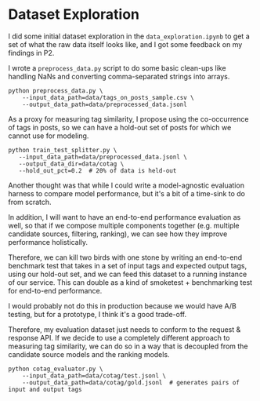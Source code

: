# Dataset Exploration

I did some initial dataset exploration in the `data_exploration.ipynb`
to get a set of what the raw data itself looks like, and I got some 
feedback on my findings in P2.

I wrote a `preprocess_data.py` script to do some basic clean-ups like 
handling NaNs and converting comma-separated strings into arrays.

```commandline
python preprocess_data.py \
    --input_data_path=data/tags_on_posts_sample.csv \
    --output_data_path=data/preprocessed_data.jsonl
```

As a proxy for measuring tag similarity, I propose using the co-occurrence 
of tags in posts, so we can have a hold-out set of posts for which we cannot use
for modeling.

```commandline
python train_test_splitter.py \
   --input_data_path=data/preprocessed_data.jsonl \
   --output_data_dir=data/cotag \
   --hold_out_pct=0.2  # 20% of data is held-out
```

Another thought was that while I could write a model-agnostic evaluation harness to compare
model performance, but it's a bit of a time-sink to do from scratch.

In addition, I will want to have an end-to-end performance evaluation as well, so that if 
we compose multiple components together (e.g. multiple candidate sources, filtering, ranking),
we can see how they improve performance holistically.

Therefore, we can kill two birds with one stone by writing an end-to-end benchmark test
that takes in a set of input tags and expected output tags, using our hold-out set, and
we can feed this dataset to a running instance of our service. This can double as a kind 
of smoketest + benchmarking test for end-to-end performance.

I would probably not do this in production because we would have A/B testing, but for 
a prototype, I think it's a good trade-off.

Therefore, my evaluation dataset just needs to conform to the request & response API.
If we decide to use a completely different approach to measuring tag similarity, we can
do so in a way that is decoupled from the candidate source models and the ranking models.

```commandline
python cotag_evaluator.py \
    --input_data_path=data/cotag/test.jsonl \
    --output_data_path=data/cotag/gold.jsonl  # generates pairs of input and output tags
```
